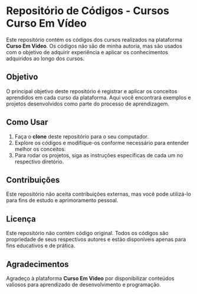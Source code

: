 # Repositório de Códigos - Cursos Curso Em Vídeo

Este repositório contém os códigos dos cursos realizados na plataforma **Curso Em Vídeo**. Os códigos não são de minha autoria, mas são usados com o objetivo de adquirir experiência e aplicar os conhecimentos adquiridos ao longo dos cursos.

## Objetivo

O principal objetivo deste repositório é registrar e aplicar os conceitos aprendidos em cada curso da plataforma. Aqui você encontrará exemplos e projetos desenvolvidos como parte do processo de aprendizagem.

## Como Usar

1. Faça o **clone** deste repositório para o seu computador.
2. Explore os códigos e modifique-os conforme necessário para entender melhor os conceitos.
3. Para rodar os projetos, siga as instruções específicas de cada um no respectivo diretório.

## Contribuições

Este repositório não aceita contribuições externas, mas você pode utilizá-lo para fins de estudo e aprimoramento pessoal.

## Licença

Este repositório não contém código original. Todos os códigos são propriedade de seus respectivos autores e estão disponíveis apenas para fins educativos e de prática.

## Agradecimentos

Agradeço à plataforma **Curso Em Vídeo** por disponibilizar conteúdos valiosos para aprendizado de desenvolvimento e programação.
